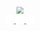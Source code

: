 <div id="header" style="font-family: Arial;" align="center">
<!-- TYPE WRITER -->
  <div id="header" align="center">
    <img src="https://media.giphy.com/media/NHUONhmbo448/giphy.gif" width="50%"/>
  </div>
<!-- SOCIAL MEDIA -->
  <div id="badges">
    <a href="">
      <img src="/rsc/linkeln.png" width="4%"/>
    </a>
    <a href="">
      <img src="/rsc/instagram.png" width="4%"/>
    </a>
    <a href="">
      <img src="/rsc/facebook.png" width="4%"/>
    </a>
  </div>


</div>

<!---
Dylan-Liew/Dylan-Liew is a ✨ special ✨ repository because its `README.md` (this file) appears on your GitHub profile.
You can click the Preview link to take a look at your changes.
--->
